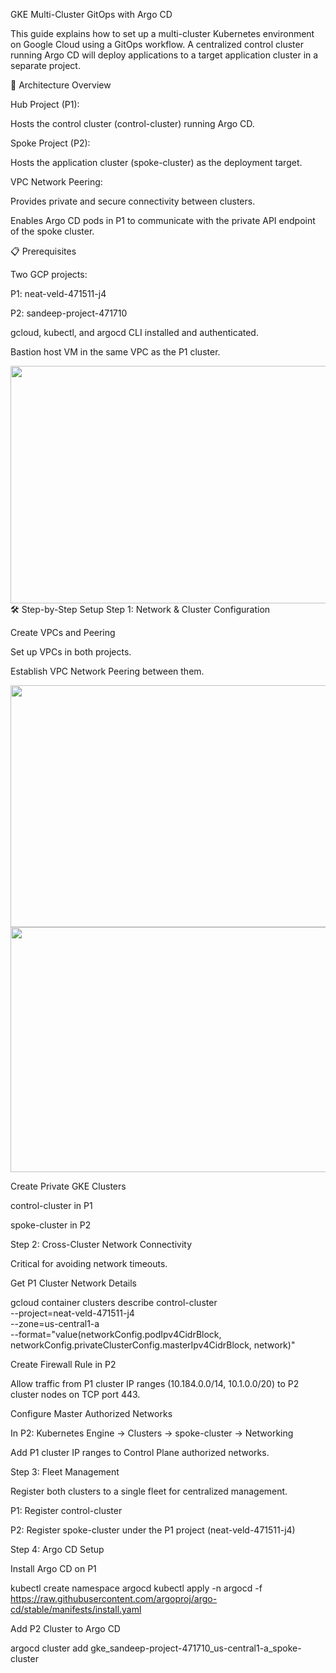 GKE Multi-Cluster GitOps with Argo CD

This guide explains how to set up a multi-cluster Kubernetes environment on Google Cloud using a GitOps workflow. A centralized control cluster running Argo CD will deploy applications to a target application cluster in a separate project.

🚀 Architecture Overview

Hub Project (P1):

Hosts the control cluster (control-cluster) running Argo CD.

Spoke Project (P2):

Hosts the application cluster (spoke-cluster) as the deployment target.

VPC Network Peering:

Provides private and secure connectivity between clusters.

Enables Argo CD pods in P1 to communicate with the private API endpoint of the spoke cluster.

📋 Prerequisites

Two GCP projects:

P1: neat-veld-471511-j4

P2: sandeep-project-471710

gcloud, kubectl, and argocd CLI installed and authenticated.

Bastion host VM in the same VPC as the P1 cluster.

<img width="1366" height="380" src="https://github.com/user-attachments/assets/5e712025-a308-4b5c-8d51-5da394cfecba" />
🛠️ Step-by-Step Setup
Step 1: Network & Cluster Configuration

Create VPCs and Peering

Set up VPCs in both projects.

Establish VPC Network Peering between them.

<img width="979" height="387" src="https://github.com/user-attachments/assets/adb8f297-6ed7-40dd-9c2e-19c5c58a7262" /> <img width="979" height="392" src="https://github.com/user-attachments/assets/b1f831cf-9bd0-4cfa-bfc1-fb400e49dfb5" />

Create Private GKE Clusters

control-cluster in P1

spoke-cluster in P2

Step 2: Cross-Cluster Network Connectivity

Critical for avoiding network timeouts.

Get P1 Cluster Network Details

gcloud container clusters describe control-cluster \
  --project=neat-veld-471511-j4 \
  --zone=us-central1-a \
  --format="value(networkConfig.podIpv4CidrBlock, networkConfig.privateClusterConfig.masterIpv4CidrBlock, network)"


Create Firewall Rule in P2

Allow traffic from P1 cluster IP ranges (10.184.0.0/14, 10.1.0.0/20) to P2 cluster nodes on TCP port 443.

Configure Master Authorized Networks

In P2: Kubernetes Engine → Clusters → spoke-cluster → Networking

Add P1 cluster IP ranges to Control Plane authorized networks.

Step 3: Fleet Management

Register both clusters to a single fleet for centralized management.

P1: Register control-cluster

P2: Register spoke-cluster under the P1 project (neat-veld-471511-j4)

Step 4: Argo CD Setup

Install Argo CD on P1

kubectl create namespace argocd
kubectl apply -n argocd -f https://raw.githubusercontent.com/argoproj/argo-cd/stable/manifests/install.yaml


Add P2 Cluster to Argo CD

argocd cluster add gke_sandeep-project-471710_us-central1-a_spoke-cluster
